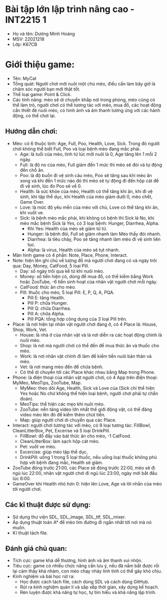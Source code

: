 # Bài tập lớn lập trình nâng cao - INT2215 1

- Họ và tên: Dương Minh Hoàng
- MSV: 22021218
- Lớp: K67CB

# Giới thiệu game: 
- Tên: MyCat
- Tổng quát: Người chơi mới nuôi một chú mèo, điều cần làm bây giờ là chăm sóc người bạn mới thật tốt.
- Thể loại game: Point & Click.
- Các tính năng: mèo sẽ di chuyển khắp nơi trong phòng, mèo cũng có thể làm trò, người chơi có thể tương tác với mèo, mua đồ, các hoạt động cần thiết đẻ nuôi mèo, có hình ảnh và âm thanh tương ứng với các hành động, có thể chơi lại.
## Hướng dẫn chơi:
- Mèo: có 6 thuộc tính: Age, Full, Poo, Health, Love, Sick. Trong đó người chơi không thể biết Full, Poo và loại bệnh mèo đang mắc phải.
  - Age: là tuổi của mèo, tính từ lúc mới nuôi là 0, Age tăng lên 1 mỗi 2 ngày.
  - Full: là độ no của mèo, Full giảm đến 1 mức thì mèo sẽ đói và tự động đến chỗ ăn.
  - Poo: là độ buồn đi vệ sinh cảu mèo, Poo sẽ tăng sau khi mèo ăn xong và khi đến 1 mức nào đó thì mèo sẽ tự động đi đến hộp cát để đi vệ sinh, lúc đo Poo sẽ về 0.
  - Health: là sức khỏe của mèo, Health có thể tăng khi ăn, khi đi vệ sinh, khi tập thể dục, khi Health của mèo giảm dưới 0, mèo chết, Game Over.
  - Love: là mức độ yêu mến của mèo với chủ, Love có thể tăng khi ăn, khi vuốt ve.
  - Sick: là bệnh mèo mắc phải, khi không có bệnh thì Sick là No, khi mèo mắc bệnh Sick là Yes, có 3 loại bệnh: Hunger, Diarrhea, Alpha.
      - Khi Yes: Health của mèo sẽ giảm từ từ.
      - Hunger: là bệnh đói, Full sẽ giảm nhanh làm Mèo thấy đói nhanh.
      - Diarrhea: là tiêu chảy, Poo sẽ tăng nhanh làm mèo đi vệ sinh liên tục.
      - Alpha: là virus, Health của mèo sẽ tụt nhanh. 
- Màn hình game có 4 phần: Note, Place, Phone, Interact.
- Note: hiện lên ghi chú về lượng đồ mà người chơi đang có và ngày trôi qua: Day, Money, CatFood, 5 loại Pill.
  - Day: số ngày trôi qua kể từ khi nuôi mèo.
  - Money: số tiền hiện có, dùng để mua đồ, có thể kiếm bằng Work hoặc ZooTube, -6 tiền sinh hoạt của nhân vật người chơi mỗi ngày.
  - CatFood: thức ăn cho mèo.
  - Pill: thuốc cho mèo, 5 loại Pill: E, P, Q, A, PQA.
    - Pill E: tăng Health.
    - Pill P: chữa Hunger.
    - Pill Q: chữa Diarrhea.
    - Pill A: chữa Alpha.
    - Pill PQA: tổng hợp công dụng của 3 loại Pill trên.
- Place: là nơi hiện tại nhân vật người chơi đang ở, có 4 Place là: House, Shop, Work, Vet.
  - House: là nhà ở của nhân vật và là nơi diễn ra các hoạt động chính là nuôi mèo.
  - Shop: là nơi mà người chơi có thể đến để mua thức ăn và thuốc cho mèo.
  - Work: là nơi nhân vật chính đi làm để kiếm tiền nuôi bản thân và mèo.
  - Vet: là nơi mang mèo đến để chữa bệnh.
  - Có thể di chuyển tới các Place khác nhau bằng Map trong Phone.
- Phone: là điện thoại của nhân vật người chơi, có 4 App trên điện thoại: MyMeo, MeoTips, ZooTube, Map.
  - MyMeo: theo dõi Age, Health, Sick và Love của (Sick chỉ thể hiện Yes hoặc No chứ không thể hiện loại bệnh, người chơi phải tự chẩn đoán).
  - MeoTips: thể hiện các mẹo khi nuôi mèo.
  - ZooTube: nền tảng video lớn nhất thế giới động vật, có thể đăng video mèo lên đó để kiếm thêm chút tiền.
  - Map: giúp người chơi di chuyển qua các Place.
- Interact: người chơi tương tác với mèo, có 9 loại tương tác: FillBowl, CleanLitterBox, Pet, Excerise và 5 loại DrinkPill.
  - FillBowl: đổ đầy vào bát thức ăn cho mèo, -1 CatFood.
  - CleanLitterBox: làm sạch hộp cát mèo.
  - Pet: vuốt ve mèo.
  - Excercise: giúp mèo tập thể dục.
  - DrinkPill: uống 1 trong 5 loại thuốc, nếu uống loại thuốc không phù hợp với bệnh đang mắc, Health sẽ giảm.
- ZooTube đóng trước 21:00, các Place sẽ đóng trước 22:00, mèo sẽ đi ngủ lúc 22:00, nhân vật người chơi đi ngủ lúc 23:00, ngày mới bắt đầu lúc 6:00.
- GameOver khi Health nhỏ hơn 0: hiện lên Love, Age và lời nhắn của mèo tới người chơi. 
## Các kĩ thuật được sử dụng:
- Sử dụng thư viện SDL, SDL_image, SDL_ttf, SDL_mixer.
- Áp dụng thuật toán A* để mèo tìm đường đi ngắn nhất tới nơi mà nó muốn.
- Kĩ thuật tách file.
## Đánh giá chủ quan:
- Tích cực: game khá dễ thương, hình ảnh và âm thanh vui nhộn.
- Tiêu cực: game có nhiều chức năng cần lưu ý, nếu đã nắm bắt được rồi lại cảm thấy khá nhàm, con mèo chạy nhảy linh tinh có thể gây khó chịu.
- Kinh nghiệm và bài học rút ra:
  - Học được cách tách file, cách dùng SDL và cách dùng GitHub.
  - Rút ra kinh nghiệm quản lí và sắp xếp thời gian, xây dựng kế hoạch.
  - Rèn luyện được khả năng tự học, tự tìm hiểu và khả năng lập trình.
